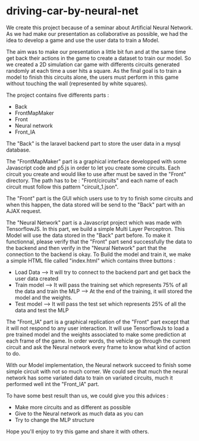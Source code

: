 # driving-car-by-neural-net
We create this project because of a seminar about Artificial Neural Network. As we had make our presentation as collaborative as possible, we had the idea to develop a game and use the user data to train a Model. 

The aim was to make our presentation a little bit fun and at the same time get back their actions in the game to create a dataset to train our model. So we created a 2D simulation car game with differents circuits generated randomly at each time a user hits a square. As the final goal is to train a model to finish this circuits alone, the users must perform in this game without touching the wall (represented by white squares). 

The project contains five differents parts : 

  - Back
  - FrontMapMaker
  - Front
  - Neural network
  - Front_IA
  
 The "Back" is the laravel backend part to store the user data in a mysql database. 
 
 The "FrontMapMaker" part is a graphical interface developped with some Javascript code and p5.js in order to let you create some circuits. Each circuit you create and would like to use after must be saved in the "Front" directory. The path has to be : "Front/circuits" and each name of each circuit must follow this pattern "circuit_1.json".
 
 The "Front" part is the GUI which users use to try to finish some circuits and when this happen, the data stored will be send to the "Back" part with an AJAX request.
 
 The "Neural Network" part is a Javascript project which was made with TensorflowJS. In this part, we build a simple Multi Layer Perceptron. This Model will use the data stored in the "Back" part before. To make it functionnal, please verify that the "Front" part send successfully the data to the backend and then verify in the "Neural Network" part that the connection to the backend is okay. To Build the model and train it, we make a simple HTML file called "index.html" which contains three buttons : 
 
 - Load Data --> It will try to connect to the backend part and get back the user data created
 - Train model --> It will pass the training set which represents 75% of all the data and train the MLP
               --> At the end of the training, it will stored the model and the weights.
 - Test model --> It will pass the test set which represents 25% of all the data and test the MLP
 
 The "Front_IA" part is a graphical replication of the "Front" part except that it will not respond to any user interaction. It will use TensorflowJs to load a pre trained model and the weights associated to make some prediction at each frame of the game. In order words, the vehicle go through the current circuit and ask the Neural network every frame to know what kind of action to do.
 
 With our Model implementation, the Neural network succeed to finish some simple circuit with not so much corner. We could see that much the neural network has some variated data to train on variated circuits, much it performed well int the "Front_IA" part.
 
 To have some best result than us, we could give you this advices : 
 
 - Make more circuits and as different as possible
 - Give to the Neural network as much data as you can 
 - Try to change the MLP structure
 
 Hope you'll enjoy to try this game and share it with others.
